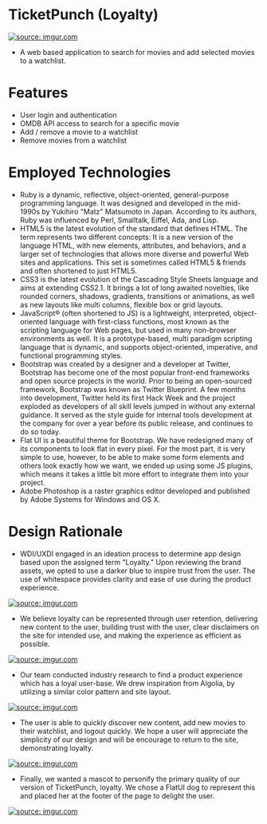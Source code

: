 # TicketPunch (Loyalty)

<a href="http://imgur.com/gUH8H6M"><img src="http://i.imgur.com/gUH8H6M.png" title="source: imgur.com" /></a>

- A web based application to search for movies and add selected movies to a watchlist.

# Features
- User login and authentication
- OMDB API access to search for a specific movie
- Add / remove a movie to a watchlist
- Remove movies from a watchlist

# Employed Technologies
- Ruby is a dynamic, reflective, object-oriented, general-purpose programming language. It was designed and developed in the mid-1990s by Yukihiro "Matz" Matsumoto in Japan. According to its authors, Ruby was influenced by Perl, Smalltalk, Eiffel, Ada, and Lisp.
- HTML5 is the latest evolution of the standard that defines HTML. The term represents two different concepts: It is a new version of the language HTML, with new elements, attributes, and behaviors, and a larger set of technologies that allows more diverse and powerful Web sites and applications. This set is sometimes called HTML5 & friends and often shortened to just HTML5.
- CSS3 is the latest evolution of the Cascading Style Sheets language and aims at extending CSS2.1. It brings a lot of long awaited novelties, like rounded corners, shadows, gradients, transitions or animations, as well as new layouts like multi columns, flexible box or grid layouts.
- JavaScript® (often shortened to JS) is a lightweight, interpreted, object-oriented language with first-class functions, most known as the scripting language for Web pages, but used in many non-browser environments as well. It is a prototype-based, multi paradigm scripting language that is dynamic, and supports object-oriented, imperative, and functional programming styles.
- Bootstrap was created by a designer and a developer at Twitter, Bootstrap has become one of the most popular front-end frameworks and open source projects in the world. Prior to being an open-sourced framework, Bootstrap was known as Twitter Blueprint. A few months into development, Twitter held its first Hack Week and the project exploded as developers of all skill levels jumped in without any external guidance. It served as the style guide for internal tools development at the company for over a year before its public release, and continues to do so today.
- Flat UI is a beautiful theme for Bootstrap. We have redesigned many of its components to look flat in every pixel. For the most part, it is very simple to use, however, to be able to make some form elements and others look exactly how we want, we ended up using some JS plugins, which means it takes a little bit more effort to integrate them into your project.
- Adobe Photoshop is a raster graphics editor developed and published by Adobe Systems for Windows and OS X.

# Design Rationale
- WDI/UXDI engaged in an ideation process to determine app design based upon the assigned term "Loyalty." Upon reviewing the brand assets, we opted to use a darker blue to inspire trust from the user.  The use of whitespace provides clarity and ease of use during the product experience.

<a href="http://imgur.com/qPDQDpr"><img src="http://i.imgur.com/qPDQDpr.jpg" title="source: imgur.com" /></a>

- We believe loyalty can be represented through user retention, delivering new content to the user, building trust with the user, clear disclaimers on the site for intended use, and making the experience as efficient as possible.

<a href="http://imgur.com/K7VuHYa"><img src="http://i.imgur.com/K7VuHYa.png" title="source: imgur.com" /></a>

- Our team conducted industry research to find a product experience which has a loyal user-base.  We drew inspiration from Algolia, by utilizing a similar color pattern and site layout.

<a href="http://imgur.com/8PMhUlK"><img src="http://i.imgur.com/8PMhUlK.png" title="source: imgur.com" /></a> 

- The user is able to quickly discover new content, add new movies to their watchlist, and logout quickly. We hope a user will appreciate the simplicity of our design and will be encourage to return to the site, demonstrating loyalty.

<a href="http://imgur.com/5UoVqQw"><img src="http://i.imgur.com/5UoVqQw.png" title="source: imgur.com" /></a>

- Finally, we wanted a mascot to personify the primary quality of our version of TicketPunch, loyalty. We chose a FlatUI dog to represent this and placed her at the footer of the page to delight the user.

<a href="http://imgur.com/fI0LnOl"><img src="http://i.imgur.com/fI0LnOl.jpg" title="source: imgur.com" /></a>
